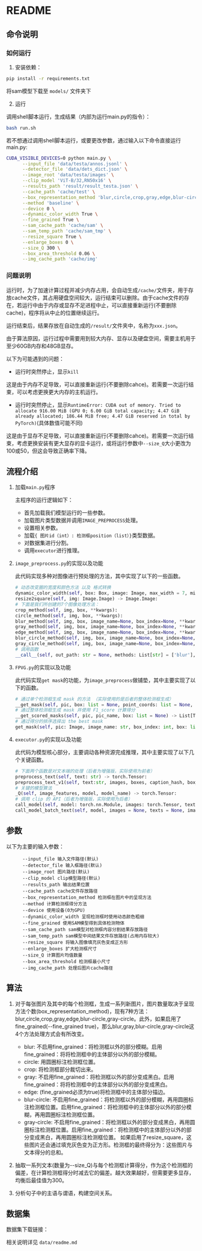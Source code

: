 # README

## 命令说明

### 如何运行

1. 安装依赖：

```bash
pip install -r requirements.txt
```

将sam模型下载至 `models/` 文件夹下

2.  运行

调用shell脚本运行，生成结果（内部为运行main.py的指令）：

``` bash
bash run.sh
```

若不想通过调用shell脚本运行，或要更改参数，通过输入以下命令直接运行main.py:

``` bash
CUDA_VISIBLE_DEVICES=0 python main.py \
      --input_file 'data/testa/annos.jsonl' \
      --detector_file 'data/dets_dict.json' \
      --image_root 'data/testa/images' \
      --clip_model 'ViT-B/32,RN50x16' \
      --results_path 'result/result_testa.json' \
      --cache_path 'cache/test' \
      --box_representation_method 'blur,circle,crop,gray,edge,blur-circle,gray-circle' \
      --method 'baseline' \
      --device 0 \
      --dynamic_color_width True \
      --fine_grained True \
      --sam_cache_path 'cache/sam' \
      --sam_temp_path 'cache/sam_tmp' \
      --resize_square True \
      --enlarge_boxes 0 \
      --size_Q 300 \
      --box_area_threshold 0.06 \
      --img_cache_path 'cache/img'
```

### 问题说明

运行时，为了加速计算过程并减少内存占用，会自动生成`/cache/`文件夹，用于存放cache文件，其占用硬盘空间较大，运行结束可以删除。由于cache文件的存在，若运行中由于内存或显存不足进程中止，可以直接重新运行(不要删除cache)，程序将从中止的位置继续运行。

运行结束后，结果存放在自动生成的`/result/`文件夹中，名称为`xxx.json`。

由于算法原因，运行过程中需要用到较大内存、显存以及硬盘空间，需要主机用于至少60GB内存和48GB显存。

以下为可能遇到的问题：

- 运行时突然停止，显示`kill`

这是由于内存不足导致，可以直接重新运行(不要删除cahce)。若需要一次运行结束，可以考虑更换更大内存的主机运行。

- 运行时突然停止，显示`RuntimeError: CUDA out of memory. Tried to allocate 916.00 MiB (GPU 0; 6.00 GiB total capacity; 4.47 GiB already allocated; 186.44 MiB free; 4.47 GiB reserved in total by PyTorch)`(具体数值可能不同)

这是由于显存不足导致，可以直接重新运行(不要删除cahce)。若需要一次运行结束，考虑更换安装有更大显存的显卡运行，或将运行参数中`--size_Q`大小更改为100或50，但这会导致正确率下降。

## 流程介绍

1. 加载`main.py`程序

      主程序的运行逻辑如下：
      * 首先加载我们模型运行的一些参数。
      * 加载图片类型数据并调用`IMAGE_PREPROCESS`处理。
      * 设置相关参数。
      * 加载`{ 图片id（int）: 检测框position（list）}`类型数据。
      * 对数据集进行分割。
      * 调用`executor`进行推理。

2. `image_preprocess.py`的实现以及功能

      此代码实现多种对图像进行预处理的方法，其中实现了以下的一些函数。

      ```python
      # 动态改变圈的宽度和颜色方法 以及 格式转换
      dynamic_color_width(self, box: Box, image: Image, max_width = 7, min_width = 3) -> (tuple, int):
      resize2square(self, img: Image.Image) -> Image.Image:
      # 下面是我们所创建的7个图像处理方法：
      crop_method(self, img, box, **kwargs):
      circle_method(self, img, box, **kwargs):
      blur_method(self, img, box, image_name=None, box_index=None, **kwargs):
      gray_method(self, img, box, image_name=None, box_index=None, **kwargs):
      edge_method(self, img, box, image_name=None, box_index=None, **kwargs):
      blur_circle_method(self, img, box, image_name=None, box_index=None, **kwargs):
      gray_circle_method(self, img, box, image_name=None, box_index=None, **kwargs):
      # 调用函数
      __call__(self, out_path: str = None, methods: List[str] = ['blur'], enlarge_boxes: float = 0, is_dynamic: bool = True, resize_square: bool = True, fine_grained: bool = True, sam_cache_path: str = None, sam_temp_path: str = None, sam_iter: int = 0, sam_method: int = 0) -> IMAGE_CLASS:
      ```

3. `FPVG.py`的实现以及功能

      此代码实现`get mask`的功能，为`image_preprocess`做铺垫，其中主要实现了以下的函数。

      ```python
      # 通过单个检测框生成 mask 的方法 （实际使用的是后者的整体检测框生成）
      __get_mask(self, pic, box: list = None, point_coords: list = None, point_labels: list = None, iter: int = 0) -> np.ndarray:
      # 通过整体检测框生成 mask 并使用 F1_score 计算得分
      __get_scored_masks(self, pic, pic_name, box: list = None) -> List[Tuple[float, np.ndarray]]:
      # 通过得分的排序选择出 the best mask 
      get_mask(self, pic: Image, image_name: str, box_index: int, box: list = None, iter: int = 0, method: int = 0) -> Image:
      ```

4. `executor.py`的实现以及功能

      此代码为模型核心部分，主要调动各种资源完成推理，其中主要实现了以下几个关键函数。
      
      ```python
      # 下面两个函数是对文本端的处理（后者为增强版，实际使用为前者）
      preprocess_text(self, text: str) -> torch.Tensor:
      preprocess_text_v1(self, text:str, images, boxes, caption_hash, box_representation_methods, image_name, model_name, images_t, model) -> torch.Tensor:
      # 关键的模型算法
      _Q(self, image_features, model, model_name) -> torch.Tensor:
      # 调用 clip 的 API（后者为增强版，实际使用为后者）
      call_model(self, model: torch.nn.Module, images: torch.Tensor, text: torch.Tensor, image_features: torch.Tensor = None, text_features: torch.Tensor = None) -> torch.Tensor:
      call_model_batch_text(self, model, images = None, texts = None, image_features: torch.Tensor = None, text_features: torch.Tensor = None) -> torch.Tensor:
      ```

## 参数

以下为主要的输入参数：

```
      --input_file 输入文件路径(默认)
      --detector_file 输入框路径(默认)
      --image_root 图片路径(默认)
      --clip_model clip模型路径(默认)
      --results_path 输出结果位置
      --cache_path cache文件存放路径
      --box_representation_method 检测框在图片中的呈现方法
      --method 计算检测框得分方法
      --device 使用设备(0为GPU)
      --dynamic_color_width 呈现检测框时使用动态颜色粗细
      --fine_grained 使用SAM模型得到具体检测物体
      --sam_cache_path sam模型对检测框内容分割结果存放路径
      --sam_temp_path sam模型中间结果文件存放路径(占用内存较大)
      --resize_square 将输入图像填充灰色变成正方形
      --enlarge_boxes 扩大检测框尺寸
      --size_Q 计算图片均值数量
      --box_area_threshold 检测框最小尺寸
      --img_cache_path 处理后图片cache路径

```

## 算法

1. 对于每张图片及其中的每个检测框，生成一系列新图片，图片数量取决于呈现方法个数(box_representation_method)，现有7种方法：blur,circle,crop,gray,edge,blur-circle,gray-circle。此外，如果启用了fine_grained(--fine_grained true)，那么blur,gray,blur-circle,gray-circle这4个方法处理方式会有所改变。
    - blur: 不启用fine_grained：将检测框以外的部分模糊。启用fine_grained：将将检测框中的主体部分以外的部分模糊。
    - circle: 用圆圈标注检测框位置。
    - crop: 将检测框部分裁切出来。
    - gray: 不启用fine_grained：将检测框以外的部分变成黑白。启用fine_grained：将将检测框中的主体部分以外的部分变成黑白。
    - edge: (fine_grained必须为true)将检测框中的主体部分描边。
    - blur-circle: 不启用fine_grained：将检测框以外的部分模糊，再用圆圈标注检测框位置。启用fine_grained：将检测框中的主体部分以外的部分模糊，再用圆圈标注检测框位置。
    - gray-circle: 不启用fine_grained：将检测框以外的部分变成黑白，再用圆圈标注检测框位置。启用fine_grained：将检测框中的主体部分以外的部分变成黑白，再用圆圈标注检测框位置。
如果启用了resize_square，这些图片还会通过填充灰色变为正方形。检测框的最终得分为：这些图片与文本得分的总和。

2. 抽取一系列文本(数量为--size_Q)与每个检测框计算得分，作为这个检测框的偏差，在计算检测框得分时减去它的偏差。越大效果越好，但需要更多显存，均衡后最佳值为300。

3. 分析句子中的主语与谓语，构建空间关系。

## 数据集

数据集下载链接：  

相关说明详见 `data/readme.md`